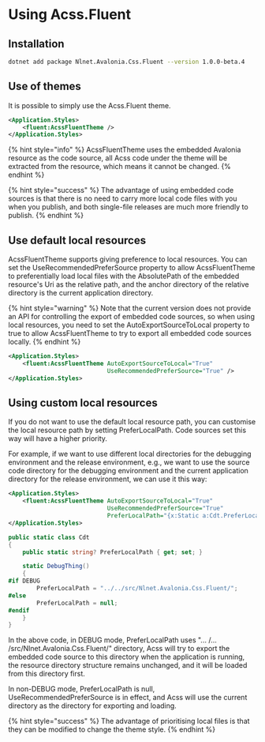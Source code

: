 # Using Acss.Fluent

## Installation

```bash
dotnet add package Nlnet.Avalonia.Css.Fluent --version 1.0.0-beta.4
```

## Use of themes

It is possible to simply use the Acss.Fluent theme.

```xml
<Application.Styles>
    <fluent:AcssFluentTheme />
</Application.Styles>
```

{% hint style="info" %}
AcssFluentTheme uses the embedded Avalonia resource as the code source, all Acss code under the theme will be extracted from the resource, which means it cannot be changed.
{% endhint %}

{% hint style="success" %}
The advantage of using embedded code sources is that there is no need to carry more local code files with you when you publish, and both single-file releases are much more friendly to publish.
{% endhint %}

## Use default local resources

AcssFluentTheme supports giving preference to local resources. You can set the UseRecommendedPreferSource property to allow AcssFluentTheme to preferentially load local files with the AbsolutePath of the embedded resource's Uri as the relative path, and the anchor directory of the relative directory is the current application directory.

{% hint style="warning" %}
Note that the current version does not provide an API for controlling the export of embedded code sources, so when using local resources, you need to set the AutoExportSourceToLocal property to true to allow AcssFluentTheme to try to export all embedded code sources locally.
{% endhint %}

```xml
<Application.Styles>
    <fluent:AcssFluentTheme AutoExportSourceToLocal="True" 
                            UseRecommendedPreferSource="True" />
</Application.Styles>
```

## Using custom local resources

If you do not want to use the default local resource path, you can customise the local resource path by setting PreferLocalPath. Code sources set this way will have a higher priority.&#x20;

For example, if we want to use different local directories for the debugging environment and the release environment, e.g., we want to use the source code directory for the debugging environment and the current application directory for the release environment, we can use it this way:

```xml
<Application.Styles>
    <fluent:AcssFluentTheme AutoExportSourceToLocal="True"
                            UseRecommendedPreferSource="True"
                            PreferLocalPath="{x:Static a:Cdt.PreferLocalPath}" />
</Application.Styles>
```

```csharp
public static class Cdt
{
    public static string? PreferLocalPath { get; set; }

    static DebugThing()
    {
#if DEBUG
        PreferLocalPath = "../../src/Nlnet.Avalonia.Css.Fluent/";
#else
        PreferLocalPath = null;
#endif
    }
}
```

In the above code, in DEBUG mode, PreferLocalPath uses "... /... /src/Nlnet.Avalonia.Css.Fluent/" directory, Acss will try to export the embedded code source to this directory when the application is running, the resource directory structure remains unchanged, and it will be loaded from this directory first.&#x20;

In non-DEBUG mode, PreferLocalPath is null, UseRecommendedPreferSource is in effect, and Acss will use the current directory as the directory for exporting and loading.

{% hint style="success" %}
The advantage of prioritising local files is that they can be modified to change the theme style.
{% endhint %}

